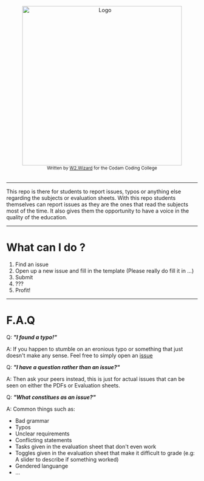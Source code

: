 </br>
<div align="center">
  <img width=420 src="https://user-images.githubusercontent.com/63303990/186118455-d1a2c167-702d-4be9-8e9e-08f3b7791902.png" alt="Logo">
</div>
<div align="center">
  <sub>Written by <a href="https://portfolio.w2wizard.dev/">W2.Wizard</a> for the Codam Coding College</sub>
</div>
</br>

---

This repo is there for students to report issues, typos or anything else regarding the subjects or evaluation sheets.
With this repo students themselves can report issues as they are the ones that read the subjects most of the time. It also gives them the opportunity to have a voice in the quality of the education.

---

# What can I do ?

1. Find an issue
2. Open up a new issue and fill in the template (Please really do fill it in ...)
3. Submit
4. ???
5. Profit!

---

# F.A.Q

Q: **_"I found a typo!"_**

A: If you happen to stumble on an eronious typo or something that just doesn't make any sense. Feel free to simply open an [issue](https://github.com/codam-coding-college/42Typos/issues)

Q: **_"I have a question rather than an issue?"_**

A: Then ask your peers instead, this is just for actual issues that can be seen on either the PDFs or Evaluation sheets.

Q: **_"What constitues as an issue?"_**

A: Common things such as: 
  - Bad grammar
  - Typos
  - Unclear requirements
  - Conflicting statements
  - Tasks given in the evaluation sheet that don't even work
  - Toggles given in the evaluation sheet that make it difficult to grade (e.g: A slider to describe if something worked)
  - Gendered languange
  - ...
